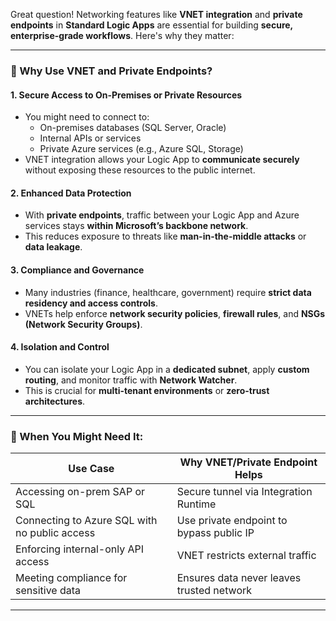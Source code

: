 Great question! Networking features like **VNET integration** and **private endpoints** in **Standard Logic Apps** are essential for building **secure, enterprise-grade workflows**. Here's why they matter:

---

### 🔐 Why Use VNET and Private Endpoints?

#### **1. Secure Access to On-Premises or Private Resources**
- You might need to connect to:
  - On-premises databases (SQL Server, Oracle)
  - Internal APIs or services
  - Private Azure services (e.g., Azure SQL, Storage)
- VNET integration allows your Logic App to **communicate securely** without exposing these resources to the public internet.

#### **2. Enhanced Data Protection**
- With **private endpoints**, traffic between your Logic App and Azure services stays **within Microsoft’s backbone network**.
- This reduces exposure to threats like **man-in-the-middle attacks** or **data leakage**.

#### **3. Compliance and Governance**
- Many industries (finance, healthcare, government) require **strict data residency and access controls**.
- VNETs help enforce **network security policies**, **firewall rules**, and **NSGs (Network Security Groups)**.

#### **4. Isolation and Control**
- You can isolate your Logic App in a **dedicated subnet**, apply **custom routing**, and monitor traffic with **Network Watcher**.
- This is crucial for **multi-tenant environments** or **zero-trust architectures**.

---

### 🧭 When You Might Need It:
| Use Case | Why VNET/Private Endpoint Helps |
|----------|-------------------------------|
| Accessing on-prem SAP or SQL | Secure tunnel via Integration Runtime |
| Connecting to Azure SQL with no public access | Use private endpoint to bypass public IP |
| Enforcing internal-only API access | VNET restricts external traffic |
| Meeting compliance for sensitive data | Ensures data never leaves trusted network |

---

